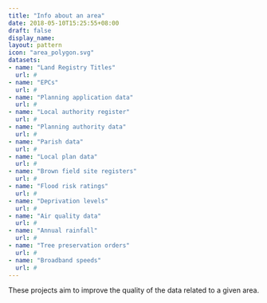 ```yaml
---
title: "Info about an area"
date: 2018-05-10T15:25:55+08:00
draft: false
display_name:
layout: pattern
icon: "area_polygon.svg"
datasets:
- name: "Land Registry Titles"
  url: #
- name: "EPCs"
  url: #
- name: "Planning application data"
  url: #
- name: "Local authority register"
  url: #
- name: "Planning authority data"
  url: #
- name: "Parish data"
  url: #
- name: "Local plan data"
  url: #
- name: "Brown field site registers"
  url: #
- name: "Flood risk ratings"
  url: #
- name: "Deprivation levels"
  url: #
- name: "Air quality data"
  url: #
- name: "Annual rainfall"
  url: #
- name: "Tree preservation orders"
  url: #
- name: "Broadband speeds"
  url: #
---
```


These projects aim to improve the quality of the data related to a given area.